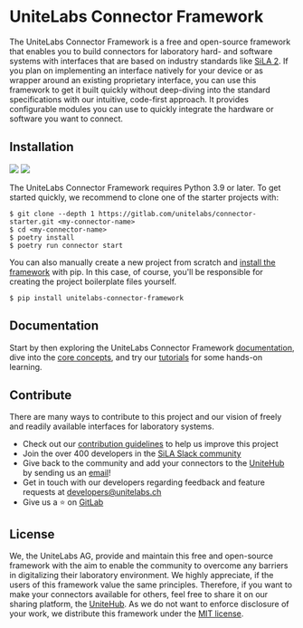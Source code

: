 # UniteLabs Connector Framework

The UniteLabs Connector Framework is a free and open-source framework that enables you to build connectors for
laboratory hard- and software systems with interfaces that are based on industry standards like
[SiLA 2](https://sila-standard.com). If you plan on implementing an interface natively for your device or as wrapper
around an existing proprietary interface, you can use this framework to get it built quickly without deep-diving into
the standard specifications with our intuitive, code-first approach. It provides configurable modules you can use to
quickly integrate the hardware or software you want to connect.

## Installation

[<img src="https://img.shields.io/badge/python-≥3.9.2-0052FF.svg?logo=LOGO&amp;labelColor=090422">](LINK)
[<img src="https://img.shields.io/badge/poetry-≥1.3.1-0052FF.svg?logo=LOGO&amp;labelColor=090422">](LINK)

The UniteLabs Connector Framework requires Python 3.9 or later. To get started quickly, we recommend to clone one of the
starter projects with:

```
$ git clone --depth 1 https://gitlab.com/unitelabs/connector-starter.git <my-connector-name>
$ cd <my-connector-name>
$ poetry install
$ poetry run connector start
```

You can also manually create a new project from scratch and [install the framework](docs/1.get-started/2.installation.md)
with pip. In this case, of course, you'll be responsible for creating the project boilerplate files yourself.

```
$ pip install unitelabs-connector-framework
```

## Documentation

Start by then exploring the UniteLabs Connector Framework [documentation](docs/01_intro.md), dive into the
[core concepts](docs/3.concepts/1.feature.md), and try our [tutorials](docs/2.tutorial/index.md) for some hands-on learning.

## Contribute

There are many ways to contribute to this project and our vision of freely and readily available interfaces for laboratory systems.

- Check out our [contribution guidelines](docs/6.community/1.contributing.md) to help us improve this project
- Join the over 400 developers in the [SiLA Slack community](https://sila-standard.org/slack)
- Give back to the community and add your connectors to the [UniteHub](https://hub.unitelabs.ch) by sending us an
  [email](mailto:connectors@unitelabs.ch)!
- Get in touch with our developers regarding feedback and feature requests at [developers@unitelabs.ch](mailto:developers@unitelabs.ch)
- Give us a ⭐️ on [GitLab](https://gitlab.com/unitelabs/connector-framework)

## License

We, the UniteLabs AG, provide and maintain this free and open-source framework with the aim to enable the community to
overcome any barriers in digitalizing their laboratory environment. We highly appreciate, if the users of this framework
value the same principles. Therefore, if you want to make your connectors available for others, feel free to share it on
our sharing platform, the [UniteHub](https://hub.unitelabs.ch). As we do not want to enforce disclosure of your work, we distribute this
framework under the [MIT license](LICENSE).
